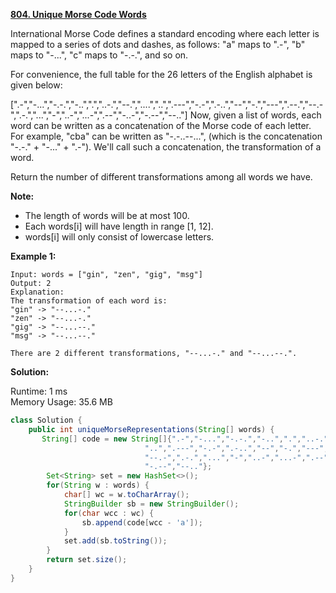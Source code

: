 **[804. Unique Morse Code Words](https://leetcode.com/problems/unique-morse-code-words/)**

International Morse Code defines a standard encoding where each letter is mapped to a series of dots and dashes, as follows: "a" maps to ".-", "b" maps to "-...", "c" maps to "-.-.", and so on.

For convenience, the full table for the 26 letters of the English alphabet is given below:

[".-","-...","-.-.","-..",".","..-.","--.","....","..",".---","-.-",".-..","--","-.","---",".--.","--.-",".-.","...","-","..-","...-",".--","-..-","-.--","--.."]
Now, given a list of words, each word can be written as a concatenation of the Morse code of each letter. For example, "cba" can be written as "-.-..--...", (which is the concatenation "-.-." + "-..." + ".-"). We'll call such a concatenation, the transformation of a word.

Return the number of different transformations among all words we have.


**Note:**

* The length of words will be at most 100.
* Each words[i] will have length in range [1, 12].
* words[i] will only consist of lowercase letters.

**Example 1:**

```
Input: words = ["gin", "zen", "gig", "msg"]
Output: 2
Explanation: 
The transformation of each word is:
"gin" -> "--...-."
"zen" -> "--...-."
"gig" -> "--...--."
"msg" -> "--...--."

There are 2 different transformations, "--...-." and "--...--.".
```


**Solution:**

Runtime: 1 ms<br/>
Memory Usage: 35.6 MB

```java
class Solution {
    public int uniqueMorseRepresentations(String[] words) {
       String[] code = new String[]{".-","-...","-.-.","-..",".","..-.","--.","....",
                              "..",".---","-.-",".-..","--","-.","---",".--.",
                              "--.-",".-.","...","-","..-","...-",".--","-..-",
                              "-.--","--.."};
        Set<String> set = new HashSet<>();
        for(String w : words) {
            char[] wc = w.toCharArray();
            StringBuilder sb = new StringBuilder();
            for(char wcc : wc) {
                sb.append(code[wcc - 'a']);
            }
            set.add(sb.toString());
        }
        return set.size();
    }
}
```